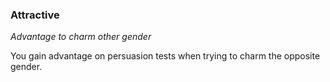 
### Attractive

_Advantage to charm other gender_

You gain advantage on persuasion tests when trying to charm the opposite gender.
